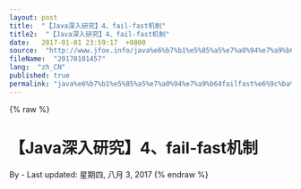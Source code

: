 ```yaml
---
layout: post
title:  "【Java深入研究】4、fail-fast机制"
title2:  "【Java深入研究】4、fail-fast机制"
date:   2017-01-01 23:59:17  +0800
source:  "http://www.jfox.info/java%e6%b7%b1%e5%85%a5%e7%a0%94%e7%a9%b64failfast%e6%9c%ba%e5%88%b6.html"
fileName:  "20170101457"
lang:  "zh_CN"
published: true
permalink: "java%e6%b7%b1%e5%85%a5%e7%a0%94%e7%a9%b64failfast%e6%9c%ba%e5%88%b6.html"
---
```

{% raw %}
# 【Java深入研究】4、fail-fast机制 

By  - Last updated: 星期四, 八月 3, 2017
{% endraw %}
